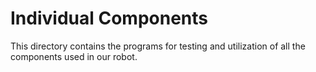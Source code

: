 # Individual Components
This directory contains the programs for testing and utilization of all the components used in our robot.